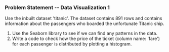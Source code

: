 ### Problem Statement -- Data Visualization 1
Use the inbuilt dataset 'titanic'. The dataset contains 891 rows and contains information about the passengers who boarded the unfortunate Titanic ship.
1. Use the Seaborn library to see if we can find any patterns in the data.
2. Write a code to check how the price of the ticket (column name: 'fare') for each passenger is distributed by plotting a histogram.
